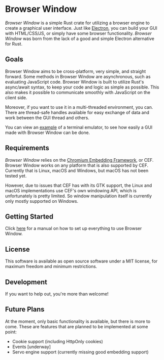 # Browser Window

_Browser Window_ is a simple Rust crate for utilizing a browser engine to create a graphical user interface.
Just like [Electron](https://www.electronjs.org/), you can build your GUI with HTML/CSS/JS, or simply have some browser functionality.
_Browser Window_ was born from the lack of a good and simple Electron alternative for Rust.

## Goals

Browser Window aims to be cross-platform, very simple, and straight forward.
Some methods in Browser Window are asynchronous, such as evaluating JavaScript code.
Browser Window is built to utilize Rust's async/await syntax, to keep your code and logic as simple as possible.
This also makes it possible to communicate smoothly with JavaScript on the client side.

Moreover, if you want to use it in a multi-threaded environment, you can.
There are thread-safe handles available for easy exchange of data and work between the GUI thread and others.

You can view an [example](https://github.com/bamilab/browser-window/tree/master/example) of a terminal emulator, to see how easily a GUI made with Browser Window can be done.

## Requirements

_Browser Window_ relies on the [Chromium Embedding Framework](https://bitbucket.org/chromiumembedded/cef/wiki/Home), or CEF.
Browser Window works on any platform that is also supported by CEF.
Currently that is Linux, macOS and Windows, but macOS has not been tested yet.

However, due to issues that CEF has with its GTK support, the Linux and macOS implementations use CEF's own windowing API, which is unfortunately is pretty limited.
So window manipulation itself is currently only mostly supported on Windows.

## Getting Started

Click [here](./docs/getting-started) for a manual on how to set up everything to use Browser Window.

## License

This software is available as open source software under a MIT license, for maximum freedom and minimum restrictions.

## Development

If you want to help out, you're more than welcome!

## Future Plans

At the moment, only basic functionality is available, but there is more to come.
These are features that are planned to be implemented at some point:

* Cookie support (including HttpOnly cookies)
* Events [underway]
* Servo engine support (currently missing good embedding support)
